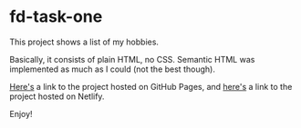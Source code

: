 # fd-task-one
This project shows a list of my hobbies. 

Basically, it consists of plain HTML, no CSS. Semantic HTML was implemented as much as I could (not the best though).

[Here's](cdiala.github.io/fd-task-one/) a link to the project hosted on GitHub Pages, and [here's](https://fd-task-one.netlify.app) a link to the project hosted on Netlify.

Enjoy!
